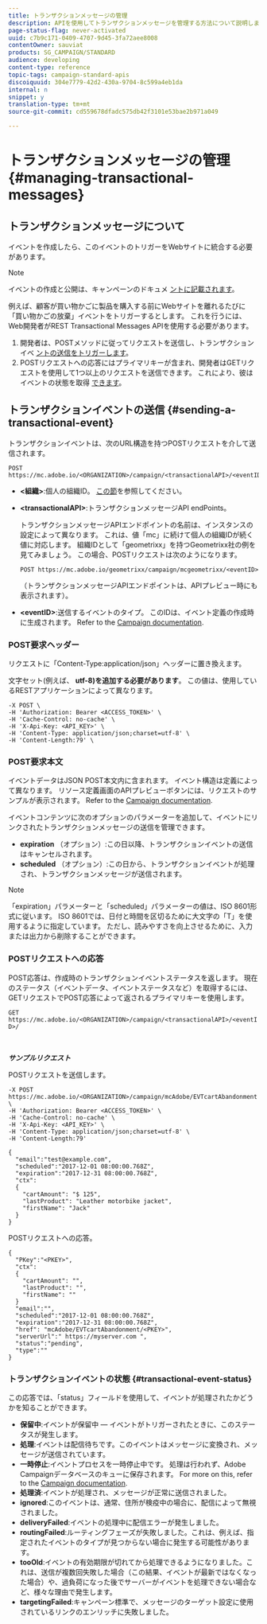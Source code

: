 ```yaml
---
title: トランザクションメッセージの管理
description: APIを使用してトランザクションメッセージを管理する方法について説明します。
page-status-flag: never-activated
uuid: c7b9c171-0409-4707-9d45-3fa72aee8008
contentOwner: sauviat
products: SG_CAMPAIGN/STANDARD
audience: developing
content-type: reference
topic-tags: campaign-standard-apis
discoiquuid: 304e7779-42d2-430a-9704-8c599a4eb1da
internal: n
snippet: y
translation-type: tm+mt
source-git-commit: cd559678dfadc575db42f3101e53bae2b971a049

---
```



# トランザクションメッセージの管理 {#managing-transactional-messages}

## トランザクションメッセージについて

イベントを作成したら、このイベントのトリガーをWebサイトに統合する必要があります。

>[!NOTE]
>
>イベントの作成と公開は、キャンペーンのドキュメ [ントに記載されます](https://helpx.adobe.com/campaign/standard/administration/using/configuring-transactional-messaging.html)。

例えば、顧客が買い物かごに製品を購入する前にWebサイトを離れるたびに「買い物かごの放棄」イベントをトリガーするとします。 これを行うには、Web開発者がREST Transactional Messages APIを使用する必要があります。

1. 開発者は、POSTメソッドに従ってリクエストを送信し、トランザクションイベ [ントの送信をトリガーします](#sending-a-transactional-event)。
1. POSTリクエストへの応答にはプライマリキーが含まれ、開発者はGETリクエストを使用して1つ以上のリクエストを送信できます。 これにより、彼はイベントの状態を取得 [できます](#transactional-event-status)。

## トランザクションイベントの送信 {#sending-a-transactional-event}

トランザクションイベントは、次のURL構造を持つPOSTリクエストを介して送信されます。

```
POST https://mc.adobe.io/<ORGANIZATION>/campaign/<transactionalAPI>/<eventID>
```

* **&lt;組織>**:個人の組織ID。 [この節](../../api/using/must-read.md)を参照してください。

* **&lt;transactionalAPI>**:トランザクションメッセージAPI endPoints。

   トランザクションメッセージAPIエンドポイントの名前は、インスタンスの設定によって異なります。 これは、値「mc」に続けて個人の組織IDが続く値に対応します。 組織IDとして「geometrixx」を持つGeometrixx社の例を見てみましょう。 この場合、POSTリクエストは次のようになります。

   `POST https://mc.adobe.io/geometrixx/campaign/mcgeometrixx/<eventID>`

   （トランザクションメッセージAPIエンドポイントは、APIプレビュー時にも表示されます）。

* **&lt;eventID>**:送信するイベントのタイプ。 このIDは、イベント定義の作成時に生成されます。 Refer to the [Campaign documentation](https://helpx.adobe.com/campaign/standard/administration/using/configuring-transactional-messaging.html).

### POST要求ヘッダー

リクエストに「Content-Type:application/json」ヘッダーに置き換えます。

文字セット(例えば、 **utf-8)を追加する必要があります**。 この値は、使用しているRESTアプリケーションによって異なります。

```
-X POST \
-H 'Authorization: Bearer <ACCESS_TOKEN>' \
-H 'Cache-Control: no-cache' \
-H 'X-Api-Key: <API_KEY>' \
-H 'Content-Type: application/json;charset=utf-8' \
-H 'Content-Length:79' \
```

### POST要求本文

イベントデータはJSON POST本文内に含まれます。 イベント構造は定義によって異なります。 リソース定義画面のAPIプレビューボタンには、リクエストのサンプルが表示されます。 Refer to the [Campaign documentation](https://helpx.adobe.com/campaign/standard/administration/using/configuring-transactional-messaging.html).

イベントコンテンツに次のオプションのパラメーターを追加して、イベントにリンクされたトランザクションメッセージの送信を管理できます。

* **expiration** （オプション）:この日以降、トランザクションイベントの送信はキャンセルされます。
* **scheduled** （オプション）:この日から、トランザクションイベントが処理され、トランザクションメッセージが送信されます。

>[!NOTE]
>
>「expiration」パラメーターと「scheduled」パラメーターの値は、ISO 8601形式に従います。 ISO 8601では、日付と時間を区切るために大文字の「T」を使用するように指定しています。 ただし、読みやすさを向上させるために、入力または出力から削除することができます。

### POSTリクエストへの応答

POST応答は、作成時のトランザクションイベントステータスを返します。 現在のステータス（イベントデータ、イベントステータスなど）を取得するには、GETリクエストでPOST応答によって返されるプライマリキーを使用します。

`GET https://mc.adobe.io/<ORGANIZATION>/campaign/<transactionalAPI>/<eventID>/`

<br/>

***サンプルリクエスト&#x200B;***

POSTリクエストを送信します。

```
-X POST https://mc.adobe.io/<ORGANIZATION>/campaign/mcAdobe/EVTcartAbandonment \
-H 'Authorization: Bearer <ACCESS_TOKEN>' \
-H 'Cache-Control: no-cache' \
-H 'X-Api-Key: <API_KEY>' \
-H 'Content-Type: application/json;charset=utf-8' \
-H 'Content-Length:79'

{
  "email":"test@example.com",
  "scheduled":"2017-12-01 08:00:00.768Z",
  "expiration":"2017-12-31 08:00:00.768Z",
  "ctx":
  {
    "cartAmount": "$ 125",
    "lastProduct": "Leather motorbike jacket",
    "firstName": "Jack"
  }
}
```

POSTリクエストへの応答。

```
{
  "PKey":"<PKEY>",
  "ctx":
  {
    "cartAmount": "",
    "lastProduct": "",
    "firstName": ""
  }
  "email":"",
  "scheduled":"2017-12-01 08:00:00.768Z",
  "expiration":"2017-12-31 08:00:00.768Z",
  "href": "mcAdobe/EVTcartAbandonment/<PKEY>",
  "serverUrl":" https://myserver.com ",
  "status":"pending",
  "type":""
}
```

### トランザクションイベントの状態 {#transactional-event-status}

この応答では、「status」フィールドを使用して、イベントが処理されたかどうかを知ることができます。

* **保留中**:イベントが保留中 — イベントがトリガーされたときに、このステータスが発生します。
* **処理**:イベントは配信待ちです。このイベントはメッセージに変換され、メッセージが送信されています。
* **一時停止**:イベントプロセスを一時停止中です。 処理は行われず、Adobe Campaignデータベースのキューに保存されます。 For more on this, refer to the [Campaign documentation](https://helpx.adobe.com/campaign/standard/channels/using/event-transactional-messages.html#unpublishing-a-transactional-message).
* **処理済**:イベントが処理され、メッセージが正常に送信されました。
* **ignored**:このイベントは、通常、住所が検疫中の場合に、配信によって無視されました。
* **deliveryFailed**:イベントの処理中に配信エラーが発生しました。
* **routingFailed**:ルーティングフェーズが失敗しました。これは、例えば、指定されたイベントのタイプが見つからない場合に発生する可能性があります。
* **tooOld**:イベントの有効期限が切れてから処理できるようになりました。これは、送信が複数回失敗した場合（この結果、イベントが最新ではなくなった場合）や、過負荷になった後でサーバーがイベントを処理できない場合など、様々な理由で発生します。
* **targetingFailed**:キャンペーン標準で、メッセージのターゲット設定に使用されているリンクのエンリッチに失敗しました。
